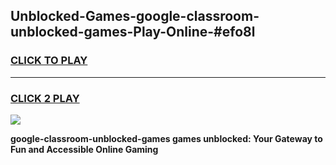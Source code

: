 
## Unblocked-Games-google-classroom-unblocked-games-Play-Online-#efo8l
<h3>
<a href="https://premium.freeplayer.one?title=google-classroom-unblocked-games&ref=27F">CLICK TO PLAY</a></h3>
<hr>

<h3>
<a href="https://premium.freeplayer.one?title=google-classroom-unblocked-games&ref=27F">CLICK 2 PLAY</a>
  
</h3>

<a href="https://premium.freeplayer.one?title=google-classroom-unblocked-games&ref=27F"><img src="https://clearcache.store/games.png"></a>


**google-classroom-unblocked-games games unblocked: Your Gateway to Fun and Accessible Online Gaming**
